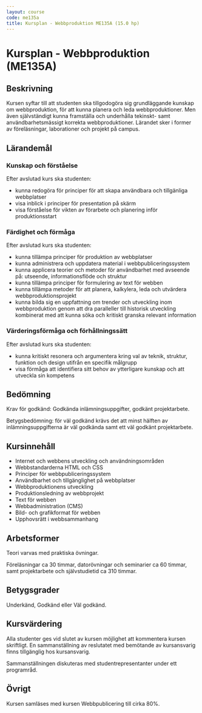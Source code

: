 ```yaml
---
layout: course
code: me135a
title: Kursplan - Webbproduktion ME135A (15.0 hp)
---
```


# Kursplan - Webbproduktion (ME135A)

## Beskrivning

Kursen syftar till att studenten ska tillgodogöra sig grundläggande kunskap om webbproduktion, för att kunna planera och leda webbproduktioner. Men även självständigt kunna framställa och underhålla tekinskt- samt användbarhetsmässigt korrekta webbproduktioner. Lärandet sker i former av föreläsningar, laborationer och projekt på campus.

## Lärandemål

### Kunskap och förståelse

Efter avslutad kurs ska studenten:

* kunna redogöra för principer för att skapa användbara och tillgänliga webbplatser
* visa inblick i principer för presentation på skärm
* visa förståelse för vikten av förarbete och planering inför produktionsstart

### Färdighet och förmåga

Efter avslutad kurs ska studenten:

* kunna tillämpa principer för produktion av webbplatser
* kunna administrera och uppdatera material i webbpubliceringssystem
* kunna applicera teorier och metoder för användbarhet med avseende på: utseende, informationsflöde och struktur
* kunna tillämpa principer för formulering av text för webben
* kunna tillämpa metoder för att planera, kalkylera, leda och utvärdera webbproduktionsprojekt
* kunna bilda sig en uppfattning om trender och utveckling inom webbproduktion genom att dra paralleller till historisk utveckling kombinerat med att kunna söka och kritiskt granska relevant information

### Värderingsförmåga och förhållningssätt

Efter avslutad kurs ska studenten:

* kunna kritiskt resonera och argumentera kring val av teknik, struktur, funktion och design utifrån en specifik målgrupp
* visa förmåga att identifiera sitt behov av ytterligare kunskap och att utveckla sin kompetens

## Bedömning

Krav för godkänd: Godkända inlämningsuppgifter, godkänt projektarbete.

Betygsbedömning: för väl godkänd krävs det att minst hälften av inlämningsuppgifterna är väl godkända samt ett väl godkänt projektarbete.

## Kursinnehåll

* Internet och webbens utveckling och användningsområden
* Webbstandarderna HTML och CSS
* Principer för webbpubliceringssystem
* Användbarhet och tillgänglighet på webbplatser
* Webbproduktionens utveckling
* Produktionsledning av webbprojekt
* Text för webben
* Webbadministration (CMS)
* Bild- och grafikformat för webben
* Upphovsrätt i webbsammanhang

## Arbetsformer

Teori varvas med praktiska övningar.

Föreläsningar ca 30 timmar, datorövningar och seminarier ca 60 timmar, samt projektarbete och självstudietid ca 310 timmar.

## Betygsgrader

Underkänd, Godkänd eller Väl godkänd.

## Kursvärdering

Alla studenter ges vid slutet av kursen möjlighet att kommentera kursen skriftligt. En sammanställning av reslutatet med bemötande av kursansvarig finns tillgänglig hos kursansvarig.

Sammanställningen diskuteras med studentrepresentanter under ett programråd.

## Övrigt

Kursen samläses med kursen Webbpublicering till cirka 80%.
